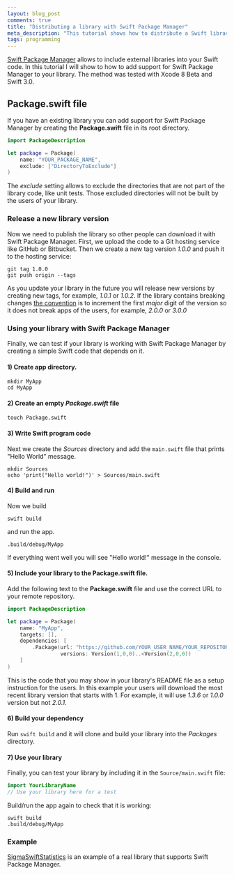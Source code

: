 ```yaml
---
layout: blog_post
comments: true
title: "Distributing a library with Swift Package Manager"
meta_description: "This tutorial shows how to distribute a Swift library with Swift Package Manager."
tags: programming
---
```



[Swift Package Manager](https://swift.org/package-manager/) allows to include external libraries into your Swift code. In this tutorial I will show to how to add support for Swift Package Manager to your library. The method was tested with Xcode 8 Beta and Swift 3.0.


## Package.swift file

If you have an existing library you can add support for Swift Package Manager by creating the **Package.swift** file in its root directory.

```Swift
import PackageDescription

let package = Package(
    name: "YOUR_PACKAGE_NAME",
    exclude: ["DirectoryToExclude"]
)
```

The *exclude* setting allows to exclude the directories that are not part of the library code, like unit tests. Those excluded directories will not be built by the users of your library.

### Release a new library version

Now we need to publish the library so other people can download it with Swift Package Manager. First, we upload the code to a Git hosting service like GitHub or Bitbucket. Then we create a new tag version *1.0.0* and push it to the hosting service:

```
git tag 1.0.0
git push origin --tags
```

As you update your library in the future you will release new versions by creating new tags, for example, *1.0.1* or *1.0.2*. If the library contains breaking changes [the convention](http://semver.org/) is to increment the first *major* digit of the version so it does not break apps of the users, for example, *2.0.0* or *3.0.0*

### Using your library with Swift Package Manager

Finally, we can test if your library is working with Swift Package Manager by creating a simple Swift code that depends on it.

#### 1) Create app directory.

```
mkdir MyApp
cd MyApp
```

#### 2) Create an empty *Package.swift* file

```
touch Package.swift
```

#### 3) Write Swift program code

Next we create the *Sources* directory and add the `main.swift` file that prints "Hello World" message.

```
mkdir Sources
echo 'print("Hello world!")' > Sources/main.swift
```


#### 4) Build and run

Now we build

```
swift build
```

and run the app.

```
.build/debug/MyApp
```

If everything went well you will see "Hello world!" message in the console.

#### 5) Include your library to the Package.swift file.

Add the following text to the **Package.swift** file and use the correct URL to your remote repository.

```Swift
import PackageDescription

let package = Package(
    name: "MyApp",
    targets: [],
    dependencies: [
        .Package(url: "https://github.com/YOUR_USER_NAME/YOUR_REPOSITORY.git",
                 versions: Version(1,0,0)..<Version(2,0,0))
    ]
)
```

This is the code that you may show in your library's README file as a setup instruction for the users. In this example your users will download the most recent library version that starts with 1. For example, it will use *1.3.6* or *1.0.0* version but not *2.0.1*.

#### 6) Build your dependency

Run `swift build` and it will clone and build your library into the *Packages* directory.


#### 7) Use your library

Finally, you can test your library by including it in the `Source/main.swift` file:

```Swift
import YourLibraryName
// Use your library here for a test
```

Build/run the app again to check that it is working:

```
swift build
.build/debug/MyApp
```

### Example

[SigmaSwiftStatistics](https://github.com/evgenyneu/SigmaSwiftStatistics) is an example of a real library that supports Swift Package Manager.


